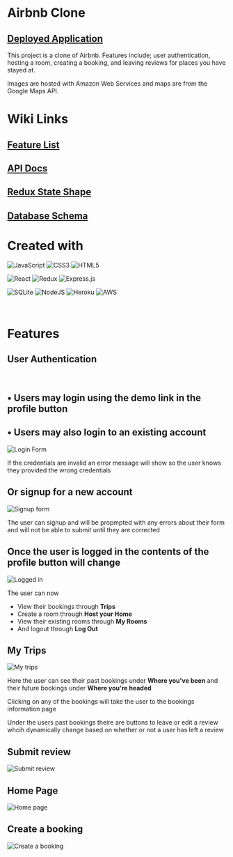# Airbnb Clone

## [Deployed Application](https://airbnb-clone-fullstack.herokuapp.com/)

This project is a clone of Airbnb. Features include; user authentication, hosting a room, creating a booking, and leaving reviews for places you have stayed at.

Images are hosted with Amazon Web Services and maps are from the Google Maps API.

# Wiki Links

## [Feature List](https://github.com/yonilurie/backend-project-airbnb/wiki/Features-List)

## [API Docs](https://github.com/yonilurie/backend-project-airbnb/wiki/Backend-API)

## [Redux State Shape](https://github.com/yonilurie/backend-project-airbnb/wiki/Redux-State-Shape)

## [Database Schema](https://github.com/yonilurie/backend-project-airbnb/wiki/Database-Schema)

# Created with

![JavaScript](https://img.shields.io/badge/javascript-%23323330.svg?style=for-the-badge&logo=javascript&logoColor=%23F7DF1E) ![CSS3](https://img.shields.io/badge/css3-%231572B6.svg?style=for-the-badge&logo=css3&logoColor=white) ![HTML5](https://img.shields.io/badge/html5-%23E34F26.svg?style=for-the-badge&logo=html5&logoColor=white)

![React](https://img.shields.io/badge/react-%2320232a.svg?style=for-the-badge&logo=react&logoColor=%2361DAFB) ![Redux](https://img.shields.io/badge/redux-%23593d88.svg?style=for-the-badge&logo=redux&logoColor=white) ![Express.js](https://img.shields.io/badge/express.js-%23404d59.svg?style=for-the-badge&logo=express&logoColor=%2361DAFB)

![SQLite](https://img.shields.io/badge/sqlite-%2307405e.svg?style=for-the-badge&logo=sqlite&logoColor=white) ![NodeJS](https://img.shields.io/badge/node.js-6DA55F?style=for-the-badge&logo=node.js&logoColor=white) ![Heroku](https://img.shields.io/badge/heroku-%23430098.svg?style=for-the-badge&logo=heroku&logoColor=white)
![AWS](https://img.shields.io/badge/AWS-%23FF9900.svg?style=for-the-badge&logo=amazon-aws&logoColor=white)

<br>

# Features

## User Authentication

<br>

## • Users may login using the demo link in the profile button

## • Users may also login to an existing account

![Login Form](./images/login-form.png)

If the credentials are invalid an error message will show so the user knows they provided the wrong credentials

## Or signup for a new account

![Signup form](./images/signup-form.png)

The user can signup and will be propmpted with any errors about their form
and will not be able to submit until they are corrected

## Once the user is logged in the contents of the profile button will change

![Logged in](./images/logged-in.png)

The user can now

-   View their bookings through <b>Trips</b>
-   Create a room through <b>Host your Home</b>
-   View their existing rooms through <b>My Rooms</b>
-   And logout through <b>Log Out</b>

## My Trips

![My trips](./images/my-trips.png)

Here the user can see their past bookings under <b>Where you've been</b>
and their future bookings under <b>Where you're headed</b>

Clicking on any of the bookings will take the user to the bookings information page

Under the users past bookings theire are buttons to leave or edit a review whcih dynamically change based on whether or not a user has left a review

## Submit review

![Submit review](./images/submit-review.png)

## Home Page

![Home page](./images/airbnb-home-page.png)

## Create a booking

![Create a booking](./images/create-booking.gif)
